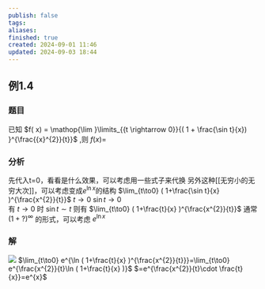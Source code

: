 ```yaml
---
publish: false
tags: 
aliases: 
finished: true
created: 2024-09-01 11:46
updated: 2024-09-03 18:44
---
```

## 例1.4
### 题目
已知 $f( x) = \mathop{\lim }\limits_{{t \rightarrow 0}}{( 1 + \frac{\sin t}{x}) }^{\frac{{x}^{2}}{t}}$ ,则 $f( x) =$
### 分析 
先代入t=0，看看是什么效果，可以考虑用一些式子来代换
另外这种[[无穷小的无穷大次]]，可以考虑变成$e^{ \ln x }$的结构
$\lim_{t\to0} ( 1+\frac{\sin t}{x} )^{\frac{x^{2}}{t}}$
$t\to0$ $\sin t \to 0$  
有 $t \to 0$ 时 $\sin t \sim t$
则有 $\lim_{t\to0} ( 1+\frac{t}{x} )^{\frac{x^{2}}{t}}$
通常 $(1+?)^{\infty}$ 的形式，可以考虑 $e^{\ln x}$
### 解 
![](https://img.hwenyi.tech/202409011853517.webp)
$\lim_{t\to0} e^{\ln ( 1+\frac{t}{x} )^{\frac{x^{2}}{t}}}=\lim_{t\to0} e^{\frac{x^{2}}{t}\ln ( 1+\frac{t}{x} )}$
$=e^{\frac{x^{2}}{t}\cdot \frac{t}{x}}=e^{x}$

